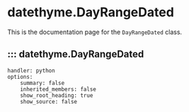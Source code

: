 # datethyme.DayRangeDated

This is the documentation page for the `DayRangeDated` class.

## ::: datethyme.DayRangeDated
    handler: python
    options:
        summary: false
        inherited_members: false
        show_root_heading: true
        show_source: false
